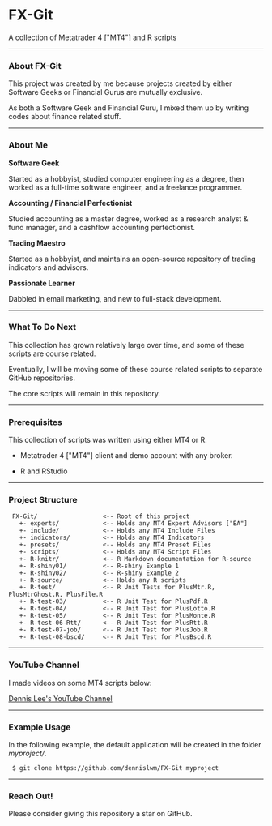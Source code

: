 # FX-Git
A collection of Metatrader 4 ["MT4"] and R scripts

---
### About FX-Git
This project was created by me because projects created by either Software Geeks or Financial Gurus are mutually exclusive.

As both a Software Geek and Financial Guru, I mixed them up by writing codes about finance related stuff.

---
### About Me

**Software Geek**

Started as a hobbyist, studied computer engineering as a degree, then worked as a full-time software engineer, and a freelance programmer.

**Accounting / Financial Perfectionist**

Studied accounting as a master degree, worked as a research analyst & fund manager, and a cashflow accounting perfectionist.

**Trading Maestro**

Started as a hobbyist, and maintains an open-source repository of trading indicators and advisors.

**Passionate Learner**

Dabbled in email marketing, and new to full-stack development.

---
### What To Do Next

This collection has grown relatively large over time, and some of these scripts are course related.

Eventually, I will be moving some of these course related scripts to separate GitHub repositories.

The core scripts will remain in this repository.

---
### Prerequisites
This collection of scripts was written using either MT4 or R.

- Metatrader 4 ["MT4"] client and demo account with any broker.

- R and RStudio

---
### Project Structure
     FX-Git/                  <-- Root of this project
       +- experts/            <-- Holds any MT4 Expert Advisors ["EA"]
       +- include/            <-- Holds any MT4 Include Files
       +- indicators/         <-- Holds any MT4 Indicators
       +- presets/            <-- Holds any MT4 Preset Files
       +- scripts/            <-- Holds any MT4 Script Files
       +- R-knitr/            <-- R Markdown documentation for R-source
       +- R-shiny01/          <-- R-shiny Example 1
       +- R-shiny02/          <-- R-shiny Example 2
       +- R-source/           <-- Holds any R scripts
       +- R-test/             <-- R Unit Tests for PlusMtr.R, PlusMtrGhost.R, PlusFile.R
       +- R-test-03/          <-- R Unit Test for PlusPdf.R
       +- R-test-04/          <-- R Unit Test for PlusLotto.R
       +- R-test-05/          <-- R Unit Test for PlusMonte.R
       +- R-test-06-Rtt/      <-- R Unit Test for PlusRtt.R
       +- R-test-07-job/      <-- R Unit Test for PlusJob.R
       +- R-test-08-bscd/     <-- R Unit Test for PlusBscd.R

---
### YouTube Channel
I made videos on some MT4 scripts below:

[Dennis Lee's YouTube Channel](https://www.youtube.com/channel/UCYCR3seCaWo79ZID-NRXiFg)

---
### Example Usage
In the following example, the default application will be created in the folder *myproject/*.

     $ git clone https://github.com/dennislwm/FX-Git myproject

---
### Reach Out!
Please consider giving this repository a star on GitHub.